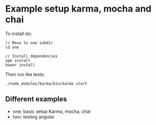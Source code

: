 Example setup karma, mocha and chai
==========================================

To install do:

	// Move to one subdir
    cd one

    // Install dependencies
    npm install
    bower install


Then run the tests:

	./node_modules/karma/bin/karma start



Different examples
-------------------------------------------

- one: basic setup Karma, mocha, chai
- two: testing angular